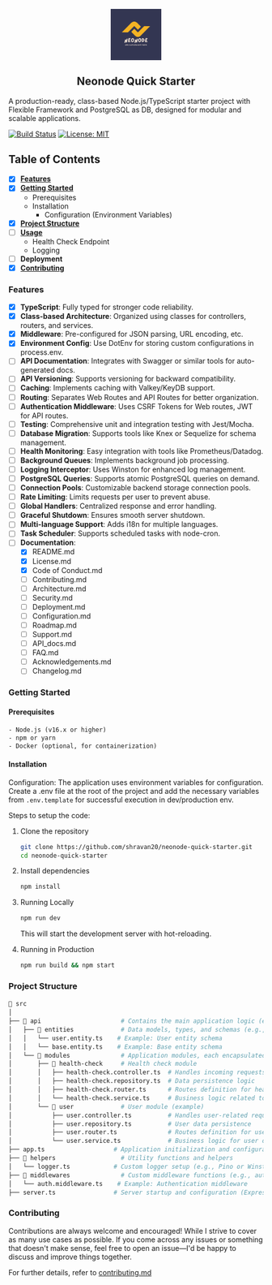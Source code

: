 <p align="center">
  <img align="center" width="20%" src="assets/logo.png" alt="logo"/>
  <h2 align="center">Neonode Quick Starter</h2>
</p>

A production-ready, class-based Node.js/TypeScript starter project with Flexible Framework and PostgreSQL as DB, designed for modular and scalable applications.

[![Build Status](https://img.shields.io/github/actions/workflow/status/shravan20/neonode-quick-starter/ci.yml)](https://github.com/shravan20/neonode-quick-starter/actions)
[![License: MIT](https://img.shields.io/badge/License-MIT-yellow.svg)](https://opensource.org/licenses/MIT)

## Table of Contents

- [x] [**Features**](#features)
- [x] [**Getting Started**](#getting-started)
  - Prerequisites
  - Installation
    - Configuration (Environment Variables)
- [x] [**Project Structure**](#project-structure)
- [ ] [**Usage**]()
  - Health Check Endpoint
  - Logging
- [ ] **Deployment**
- [x] [**Contributing**](#contributing)

### Features

- [x] **TypeScript**: Fully typed for stronger code reliability.
- [x] **Class-based Architecture**: Organized using classes for controllers, routers, and services.
- [x] **Middleware**: Pre-configured for JSON parsing, URL encoding, etc.
- [x] **Environment Config**: Use DotEnv for storing custom configurations in process.env.
- [ ] **API Documentation**: Integrates with Swagger or similar tools for auto-generated docs.
- [ ] **API Versioning**: Supports versioning for backward compatibility.
- [ ] **Caching**: Implements caching with Valkey/KeyDB support.
- [ ] **Routing**: Separates Web Routes and API Routes for better organization.
- [ ] **Authentication Middleware**: Uses CSRF Tokens for Web routes, JWT for API routes.
- [ ] **Testing**: Comprehensive unit and integration testing with Jest/Mocha.
- [ ] **Database Migration**: Supports tools like Knex or Sequelize for schema management.
- [ ] **Health Monitoring**: Easy integration with tools like Prometheus/Datadog.
- [ ] **Background Queues**: Implements background job processing.
- [ ] **Logging Interceptor**: Uses Winston for enhanced log management.
- [ ] **PostgreSQL Queries**: Supports atomic PostgreSQL queries on demand.
- [ ] **Connection Pools**: Customizable backend storage connection pools.
- [ ] **Rate Limiting**: Limits requests per user to prevent abuse.
- [ ] **Global Handlers**: Centralized response and error handling.
- [ ] **Graceful Shutdown**: Ensures smooth server shutdown.
- [ ] **Multi-language Support**: Adds i18n for multiple languages.
- [ ] **Task Scheduler**: Supports scheduled tasks with node-cron.
- [ ] **Documentation**:
  - [x] README.md
  - [x] License.md
  - [x] Code of Conduct.md
  - [ ] Contributing.md
  - [ ] Architecture.md
  - [ ] Security.md
  - [ ] Deployment.md
  - [ ] Configuration.md
  - [ ] Roadmap.md
  - [ ] Support.md
  - [ ] API_docs.md
  - [ ] FAQ.md
  - [ ] Acknowledgements.md
  - [ ] Changelog.md

### Getting Started

#### Prerequisites

    - Node.js (v16.x or higher)
    - npm or yarn
    - Docker (optional, for containerization)

#### Installation

Configuration: The application uses environment variables for configuration. Create a .env file at the root of the project and add the necessary variables from `.env.template` for successful execution in dev/production env.

Steps to setup the code:

  1. Clone the repository

        ```sh
        git clone https://github.com/shravan20/neonode-quick-starter.git
        cd neonode-quick-starter
        ```

  2. Install dependencies

        ```sh
        npm install
        ```

  3. Running Locally

        ```sh
        npm run dev
        ```

        This will start the development server with hot-reloading.

  4. Running in Production

        ```sh
        npm run build && npm start
        ```

### Project Structure

```sh
📂 src
│
├── 📂 api                      # Contains the main application logic (entities and modules)
│   ├── 📂 entities             # Data models, types, and schemas (e.g., database entities, DTOs)
│   │   └── user.entity.ts    # Example: User entity schema
│   │   └── base.entity.ts    # Example: Base entity schema
│   └── 📂 modules              # Application modules, each encapsulated in its own directory
│       ├── 📂 health-check     # Health check module
│       │   ├── health-check.controller.ts  # Handles incoming requests and responses
│       │   ├── health-check.repository.ts  # Data persistence logic
│       │   ├── health-check.router.ts      # Routes definition for health check API
│       │   └── health-check.service.ts     # Business logic related to health checks
│       └── 📂 user             # User module (example)
│           ├── user.controller.ts          # Handles user-related requests
│           ├── user.repository.ts          # User data persistence
│           ├── user.router.ts              # Routes definition for user API
│           └── user.service.ts             # Business logic for user operations
├── app.ts                   # Application initialization and configuration
├── 📂 helpers                  # Utility functions and helpers
│   └── logger.ts            # Custom logger setup (e.g., Pino or Winston)
├── 📂 middlewares              # Custom middleware functions (e.g., authentication, error handling)
│   └── auth.middleware.ts    # Example: Authentication middleware
├── server.ts                # Server startup and configuration (Express.js instance)

```

### Contributing

Contributions are always welcome and encouraged! While I strive to cover as many use cases as possible. If you come across any issues or something that doesn't make sense, feel free to open an issue—I'd be happy to discuss and improve things together.

For further details, refer to [contributing.md](./contributing.md)
